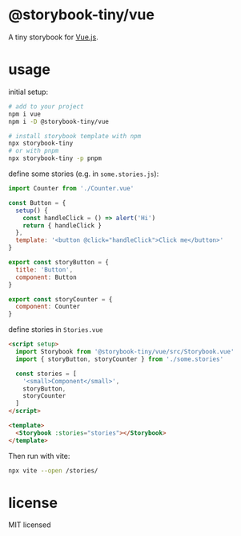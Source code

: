 # @storybook-tiny/vue

A tiny storybook for [Vue.js][].

# usage

initial setup:

```sh
# add to your project
npm i vue 
npm i -D @storybook-tiny/vue

# install storybook template with npm
npx storybook-tiny
# or with pnpm
npx storybook-tiny -p pnpm
```

define some stories (e.g. in `some.stories.js`):

```js
import Counter from './Counter.vue'

const Button = {
  setup() {
    const handleClick = () => alert('Hi')
    return { handleClick }
  },
  template: '<button @click="handleClick">Click me</button>'
}

export const storyButton = {
  title: 'Button',
  component: Button
}

export const storyCounter = {
  component: Counter
}
```

define stories in `Stories.vue`

```html
<script setup>
  import Storybook from '@storybook-tiny/vue/src/Storybook.vue'
  import { storyButton, storyCounter } from './some.stories'

  const stories = [
    '<small>Component</small>', 
    storyButton, 
    storyCounter
  ]
</script>

<template>
  <Storybook :stories="stories"></Storybook>
</template>
```

Then run with vite:

```sh
npx vite --open /stories/
```

# license

MIT licensed

[Vue.js]: https://vuejs.org/tutorial

